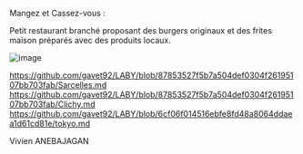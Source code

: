 Mangez et Cassez-vous :

Petit restaurant branché proposant des burgers originaux et des frites maison préparés avec des produits locaux.

![image](https://user-images.githubusercontent.com/92915052/198046167-be452c3e-a221-4b65-aad9-c8aff95af16c.png)

https://github.com/gavet92/LABY/blob/87853527f5b7a504def0304f26195107bb703fab/Sarcelles.md
https://github.com/gavet92/LABY/blob/87853527f5b7a504def0304f26195107bb703fab/Clichy.md
https://github.com/gavet92/LABY/blob/6cf06f014516ebfe8fd48a8064ddaea1d61cd81e/tokyo.md

Vivien ANEBAJAGAN
